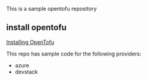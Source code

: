 This is a sample opentofu repository


## install opentofu
[Installing OpenTofu](https://opentofu.org/docs/intro/install/)

This repo has sample code for the following providers:
* azure
* devstack